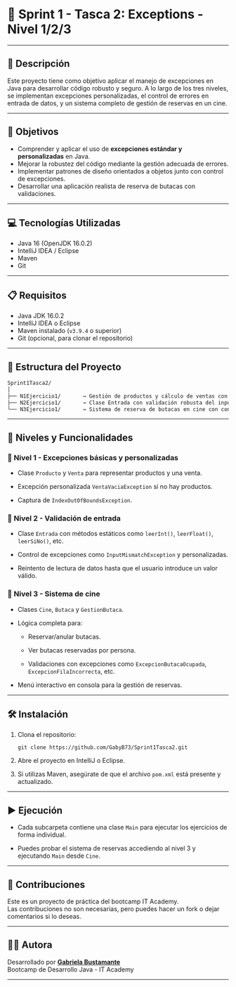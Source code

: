 # 🚨 Sprint 1 - Tasca 2: Exceptions - Nivel 1/2/3

---

## 📄 Descripción

Este proyecto tiene como objetivo aplicar el manejo de excepciones en Java para desarrollar código robusto y seguro. A lo largo de los tres niveles, se implementan excepciones personalizadas, el control de errores en entrada de datos, y un sistema completo de gestión de reservas en un cine.

---

## 🎯 Objetivos

- Comprender y aplicar el uso de **excepciones estándar y personalizadas** en Java.
- Mejorar la robustez del código mediante la gestión adecuada de errores.
- Implementar patrones de diseño orientados a objetos junto con control de excepciones.
- Desarrollar una aplicación realista de reserva de butacas con validaciones.

---

## 💻 Tecnologías Utilizadas

- Java 16 (OpenJDK 16.0.2)
- IntelliJ IDEA / Eclipse
- Maven
- Git

---

## 📋 Requisitos

- Java JDK 16.0.2
- IntelliJ IDEA o Eclipse
- Maven instalado (`v3.9.4` o superior)
- Git (opcional, para clonar el repositorio)

---

## 📁 Estructura del Proyecto

```bash
Sprint1Tasca2/
│
├── N1Ejercicio1/       → Gestión de productos y cálculo de ventas con excepciones
├── N2Ejercicio1/       → Clase Entrada con validación robusta del input de usuario
└── N3Ejercicio1/       → Sistema de reserva de butacas en cine con control de errores
```

---

## 🧪 Niveles y Funcionalidades

### 🔹 Nivel 1 - Excepciones básicas y personalizadas

- Clase `Producto` y `Venta` para representar productos y una venta.

- Excepción personalizada `VentaVaciaException` si no hay productos.

- Captura de `IndexOutOfBoundsException`.


### 🔹 Nivel 2 - Validación de entrada

- Clase `Entrada` con métodos estáticos como `leerInt()`, `leerFloat()`, `leerSiNo()`, etc.

- Control de excepciones como `InputMismatchException` y personalizadas.

- Reintento de lectura de datos hasta que el usuario introduce un valor válido.


### 🔹 Nivel 3 - Sistema de cine

- Clases `Cine`, `Butaca` y `GestionButaca`.

- Lógica completa para:

    - Reservar/anular butacas.

    - Ver butacas reservadas por persona.

    - Validaciones con excepciones como `ExcepcionButacaOcupada`, `ExcepcionFilaIncorrecta`, etc.

- Menú interactivo en consola para la gestión de reservas.


---

## 🛠️ Instalación

1. Clona el repositorio:

   `git clone https://github.com/GabyB73/Sprint1Tasca2.git`

2. Abre el proyecto en IntelliJ o Eclipse.

3. Si utilizas Maven, asegúrate de que el archivo `pom.xml` está presente y actualizado.


---

## ▶️ Ejecución

- Cada subcarpeta contiene una clase `Main` para ejecutar los ejercicios de forma individual.

- Puedes probar el sistema de reservas accediendo al nivel 3 y ejecutando `Main` desde `Cine`.


---

## 🤝 Contribuciones

Este es un proyecto de práctica del bootcamp IT Academy.    
Las contribuciones no son necesarias, pero puedes hacer un fork o dejar comentarios si lo deseas.
  
---

## 👩‍💻 Autora

Desarrollado por **[Gabriela Bustamante](https://github.com/GabyB73)**  
Bootcamp de Desarrollo Java - IT Academy

---

